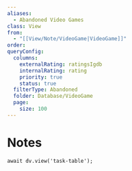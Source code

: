 ```yaml
---
aliases:
  - Abandoned Video Games
class: View
from:
  - "[[View/Note/VideoGame|VideoGame]]"
order: 
queryConfig:
  columns:
    externalRating: ratingsIgdb
    internalRating: rating
    priority: true
    status: true
  filterType: Abandoned
  folder: Database/VideoGame
  page:
    size: 100
---
```

# Notes

```dataviewjs
await dv.view('task-table');
```
